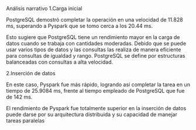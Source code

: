 Análisis narrativo
1.Carga inicial 

PostgreSQL demostró completar la operación en una velocidad de 11.828 ms, 
superando a Pyspark que se tomo cerca a los 20.44 ms.

Esto sugiere que PostgreSQL tiene un rendimiento mayor en la carga de datos cuando 
se trabaja con cantidades moderadas. Debido que se puede usar varios tipos de datos 
y las consultas las realiza de manera eficiente para consultas de igualdad y rango. 
PostgreSQL se define por estructuras balanceadas con consultas a alta velocidad.


2.Inserción de datos

En este caso, Pyspark fue más rápido, logrando así completar la tarea en un tiempo de 
25.9084 ms, frente al tiempo empleado de PostgreSQL que fue de 142 ms.

El rendimiento de Pyspark fue totalmente superior en la inserción de datos puede darse 
por su arquitectura distribuida y su capacidad de manejar tareas paralelas 
